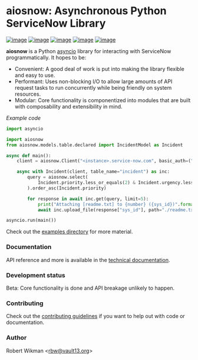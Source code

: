 # aiosnow: Asynchronous Python ServiceNow Library

[![image](https://badgen.net/pypi/v/aiosnow)](https://pypi.org/project/aiosnow)
[![image](https://badgen.net/badge/python/3.7+?color=purple)](https://pypi.org/project/aiosnow)
[![image](https://badgen.net/travis/rbw/aiosnow)](https://travis-ci.org/rbw/aiosnow)
[![image](https://badgen.net/pypi/license/aiosnow)](https://raw.githubusercontent.com/rbw/aiosnow/master/LICENSE)
[![image](https://pepy.tech/badge/snow/month)](https://pepy.tech/project/snow)

**aiosnow** is a Python [asyncio](https://docs.python.org/3/library/asyncio.html) library for interacting with ServiceNow programmatically. It hopes to be:

- Convenient: A good deal of work is put into making the library flexible and easy to use.
- Performant: Uses non-blocking I/O to allow large amounts of API request tasks to run concurrently while being friendly on system resources.
- Modular: Core functionality is componentized into modules that are built with composability and extensibility in mind.

*Example code*

```python
import asyncio

import aiosnow
from aiosnow.models.table.declared import IncidentModel as Incident

async def main():
    client = aiosnow.Client("<instance>.service-now.com", basic_auth=("<username>", "<password>"))

    async with Incident(client, table_name="incident") as inc:
        query = aiosnow.select(
            Incident.priority.less_or_equals(2) & Incident.urgency.less_or_equals(2)
        ).order_asc(Incident.priority)

        for response in await inc.get(query, limit=5):
            print("Attaching [readme.txt] to {number} ({sys_id})".format(**response))
            await inc.upload_file(response["sys_id"], path="./readme.txt")

asyncio.run(main())
```

Check out the [examples directory](examples) for more material.

### Documentation

API reference and more is available in the [technical documentation](https://aiosnow.readthedocs.io/en/latest).


### Development status

Beta: Core functionality is done and API breakage unlikely to happen.


### Contributing

Check out the [contributing guidelines](CONTRIBUTING.md) if you want to help out with code or documentation.


### Author

Robert Wikman \<rbw@vault13.org\>

